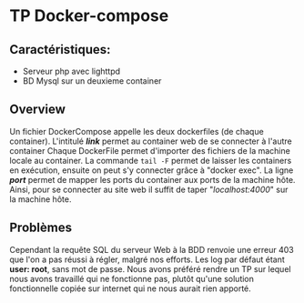 # TP Docker-compose
## Caractéristiques:
- Serveur php avec lighttpd
- BD Mysql sur un deuxieme container

## Overview
Un fichier DockerCompose appelle les deux dockerfiles (de chaque container).
L'intitulé _**link**_ permet au container web de se connecter à l'autre container
Chaque DockerFile permet d'importer des fichiers de la machine locale au container.
La commande `tail -F` permet de laisser les containers en exécution, ensuite on peut s'y connecter grâce à "docker exec".
La ligne _**port**_ permet de mapper les ports du container aux ports de la machine hôte.
Ainsi, pour se connecter au site web il suffit de taper "_localhost:4000_" sur la machine hôte.

## Problèmes
Cependant la requête SQL du serveur Web à la BDD renvoie une erreur 403 que l'on a pas réussi à régler, malgré nos efforts. Les log par défaut étant **user: root**, sans mot de passe.
Nous avons préféré rendre un TP sur lequel nous avons travaillé qui ne fonctionne pas, plutôt qu'une solution fonctionnelle copiée sur internet qui ne nous aurait rien apporté.
